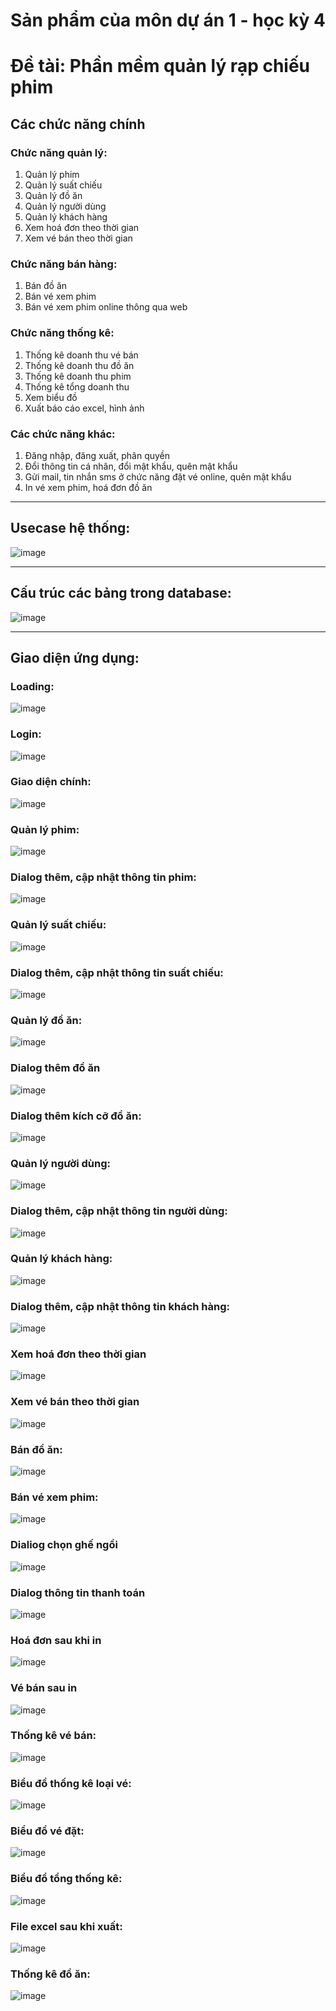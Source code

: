 # Sản phẩm của môn dự án 1 - học kỳ 4

# Đề tài: Phần mềm quản lý rạp chiếu phim


## Các chức năng chính

### Chức năng quản lý:
1. Quản lý phim
2. Quản lý suất chiếu
3. Quản lý đồ ăn
4. Quản lý người dùng
5. Quản lý khách hàng
6. Xem hoá đơn theo thời gian
7. Xem vé bán theo thời gian

### Chức năng bán hàng:
1. Bán đồ ăn
2. Bán vé xem phim
3. Bán vé xem phim online thông qua web

### Chức năng thống kê:
1. Thống kê doanh thu vé bán
2. Thống kê doanh thu đồ ăn
3. Thống kê doanh thu phim
4. Thống kê tổng doanh thu
5. Xem biểu đồ
6. Xuất báo cáo excel, hình ảnh

### Các chức năng khác:
1. Đăng nhập, đăng xuất, phân quyền
2. Đổi thông tin cá nhân, đổi mật khẩu, quên mật khẩu
3. Gửi mail, tin nhắn sms ở chức năng đặt vé online, quên mật khẩu
4. In vé xem phim, hoá đơn đồ ăn

---

## Usecase hệ thống:
![image](https://user-images.githubusercontent.com/41563586/53810513-b7e7c500-3f89-11e9-8027-720c3cbf623c.png)

---

## Cấu trúc các bảng trong database:
![image](https://user-images.githubusercontent.com/41563586/53810455-925abb80-3f89-11e9-9551-99d26bf8d4e3.png)

---

## Giao diện ứng dụng:

### Loading:
![image](https://user-images.githubusercontent.com/41563586/53811571-507f4480-3f8c-11e9-9b34-82956b8577c8.png)


### Login:
![image](https://user-images.githubusercontent.com/41563586/53810012-99cd9500-3f88-11e9-910d-8775ea374954.png)


### Giao diện chính:
![image](https://user-images.githubusercontent.com/41563586/53810111-d39e9b80-3f88-11e9-9adf-c66fb12461c2.png)


### Quản lý phim:
![image](https://user-images.githubusercontent.com/41563586/53810177-f92ba500-3f88-11e9-976e-58cfceda1cfa.png)


### Dialog thêm, cập nhật thông tin phim:
![image](https://user-images.githubusercontent.com/41563586/53810183-fd57c280-3f88-11e9-906e-56d6ce25db7c.png)


### Quản lý suất chiếu:
![image](https://user-images.githubusercontent.com/41563586/53810686-1319b780-3f8a-11e9-8a13-adf3059193db.png)


### Dialog thêm, cập nhật thông tin suất chiếu:
![image](https://user-images.githubusercontent.com/41563586/53810690-144ae480-3f8a-11e9-91ad-3c18fa44e3f1.png)


### Quản lý đồ ăn:
![image](https://user-images.githubusercontent.com/41563586/53810361-56bff180-3f89-11e9-9cfc-e75ff9e93a51.png)


### Dialog thêm đồ ăn
![image](https://user-images.githubusercontent.com/41563586/53810369-5a537880-3f89-11e9-9fc7-ec05aed39944.png)


### Dialog thêm kích cỡ đồ ăn:
![image](https://user-images.githubusercontent.com/41563586/53810372-5c1d3c00-3f89-11e9-9ad5-6d6510aaa7fb.png)


### Quản lý người dùng:
![image](https://user-images.githubusercontent.com/41563586/53811258-8243db80-3f8b-11e9-90f0-f50a63517cbb.png)


### Dialog thêm, cập nhật thông tin  người dùng:
![image](https://user-images.githubusercontent.com/41563586/53811673-7efd1f80-3f8c-11e9-8b3c-2a7c2e885f8e.png)


### Quản lý khách hàng:
![image](https://user-images.githubusercontent.com/41563586/53810631-f3828f00-3f89-11e9-9e2c-261024853b77.png)


### Dialog thêm, cập nhật thông tin khách hàng:
![image](https://user-images.githubusercontent.com/41563586/53810634-f41b2580-3f89-11e9-8462-ad27bf68d67b.png)


### Xem hoá đơn theo thời gian
![image](https://user-images.githubusercontent.com/41563586/53811339-c0d99600-3f8b-11e9-8ff9-5d01c7dc33c5.png)


### Xem vé bán theo thời gian
![image](https://user-images.githubusercontent.com/41563586/53811416-e797cc80-3f8b-11e9-8fa3-355cba4868a0.png)


### Bán đồ ăn:
![image](https://user-images.githubusercontent.com/41563586/53811432-fc746000-3f8b-11e9-80fe-795970d592a4.png)


### Bán vé xem phim:
![image](https://user-images.githubusercontent.com/41563586/53811442-01d1aa80-3f8c-11e9-8f9f-849b63bf13d4.png)


### Dialiog chọn ghế ngồi
![image](https://user-images.githubusercontent.com/41563586/53811443-039b6e00-3f8c-11e9-8460-f415bfd0ddd3.png)


### Dialog thông tin thanh toán
![image](https://user-images.githubusercontent.com/41563586/53811446-05fdc800-3f8c-11e9-96f3-c61a9508289f.png)


### Hoá đơn sau khi in
![image](https://user-images.githubusercontent.com/41563586/53812145-73f6bf00-3f8d-11e9-9963-930dc07d6abe.png)


### Vé bán sau in
![image](https://user-images.githubusercontent.com/41563586/53812208-97ba0500-3f8d-11e9-93ca-c04c3c46022b.png)


### Thống kê vé bán:
![image](https://user-images.githubusercontent.com/41563586/53812576-64c44100-3f8e-11e9-820a-5d0dd90b714a.png)


### Biểu đồ thống kê loại vé:
![image](https://user-images.githubusercontent.com/41563586/53812782-c2f12400-3f8e-11e9-8c98-91279e60cb14.png)


### Biểu đồ vé đặt:
![image](https://user-images.githubusercontent.com/41563586/53812829-d8664e00-3f8e-11e9-9717-c537fd26c8f1.png)


### Biểu đồ tổng thống kê:
![image](https://user-images.githubusercontent.com/41563586/53812871-ef0ca500-3f8e-11e9-974c-f879ba986159.png)


### File excel sau khi xuất:
![image](https://user-images.githubusercontent.com/41563586/53812990-2a0ed880-3f8f-11e9-95e1-2371a6844518.png)


### Thống kê đồ ăn:
![image](https://user-images.githubusercontent.com/41563586/53812654-84f40000-3f8e-11e9-9f2d-e2aed3ba34ae.png)


